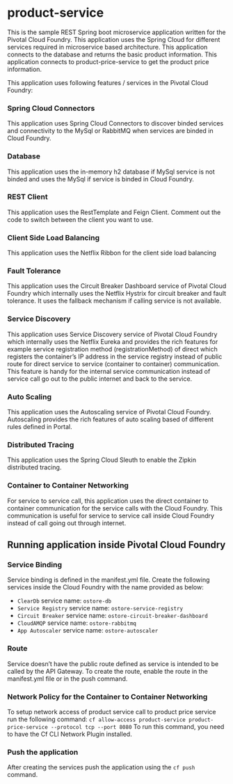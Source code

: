 product-service
===============
This is the sample REST Spring boot microservice application written for the Pivotal Cloud Foundry. This application uses the Spring Cloud for different services required in microservice based architecture. This application connects to the database and returns the basic product information. This application connects to product-price-service to get the product price information.

This application uses following features / services in the Pivotal Cloud Foundry:

### Spring Cloud Connectors 
This application uses Spring Cloud Connectors to discover binded services and connectivity to the MySql or RabbitMQ when services are binded in Cloud Foundry. 

### Database 
This application uses the in-memory h2 database if MySql service is not binded and uses the MySql if service is binded in Cloud Foundry.

### REST Client 
This application uses the RestTemplate and Feign Client. Comment out the code to switch between the client you want to use. 

### Client Side Load Balancing
This application uses the Netflix Ribbon for the client side load balancing

### Fault Tolerance
This application uses the Circuit Breaker Dashboard service of Pivotal Cloud Foundry which internally uses the Netflix Hystrix for circuit breaker and fault tolerance. It uses the fallback mechanism if calling service is not available. 

### Service Discovery 
This application uses Service Discovery service of Pivotal Cloud Foundry which internally uses the Netflix Eureka and provides the rich features for example service registration method (registrationMethod) of direct which registers the container’s IP address in the service registry instead of public route for direct service to service (container to container) communication. This feature is handy for the internal service communication instead of service call go out to the public internet and back to the service. 

### Auto Scaling
This application uses the Autoscaling service of Pivotal Cloud Foundry. Autoscaling provides the rich features of auto scaling based of different rules defined in Portal.

### Distributed Tracing
This application uses the Spring Cloud Sleuth to enable the Zipkin distributed tracing. 

### Container to Container Networking
For service to service call, this application uses the direct container to container communication for the service calls with the Cloud Foundry. This communication is useful for service to service call inside Cloud Foundry instead of call going out through internet. 

## Running application inside Pivotal Cloud Foundry
### Service Binding
Service binding is defined in the manifest.yml file. Create the following services inside the Cloud Foundry with the name provided as below:

* `ClearDb` service name: `ostore-db`
* `Service Registry` service name: `ostore-service-registry`
* `Circuit Breaker` service name: `ostore-circuit-breaker-dashboard`
* `CloudAMQP` service name: `ostore-rabbitmq`
* `App Autoscaler` service name: `ostore-autoscaler`

### Route
Service doesn’t have the public route defined as service is intended to be called by the API Gateway. To create the route, enable the route in the manifest.yml file or in the push command. 

### Network Policy for the Container to Container Networking 
To setup network access of product service call to product price service run the following command:
`cf allow-access product-service product-price-service --protocol tcp --port 8080`
To run this command, you need to have the Cf CLI Network Plugin installed. 

### Push the application
After creating the services push the application using the `cf push` command. 

